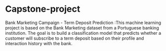 # Capstone-project
Bank Marketing Campaign - Term Deposit Prediction :This machine learning project is based on the Bank Marketing dataset from a Portuguese banking institution. The goal is to build a classification model that predicts whether a customer will subscribe to a term deposit based on their profile and interaction history with the bank.
